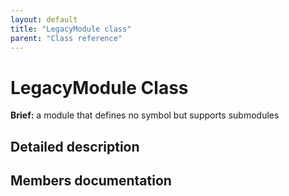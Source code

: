 ```yaml
---
layout: default
title: "LegacyModule class"
parent: "Class reference"
---
```


# LegacyModule Class

**Brief:** a module that defines no symbol but supports submodules

## Detailed description

## Members documentation


